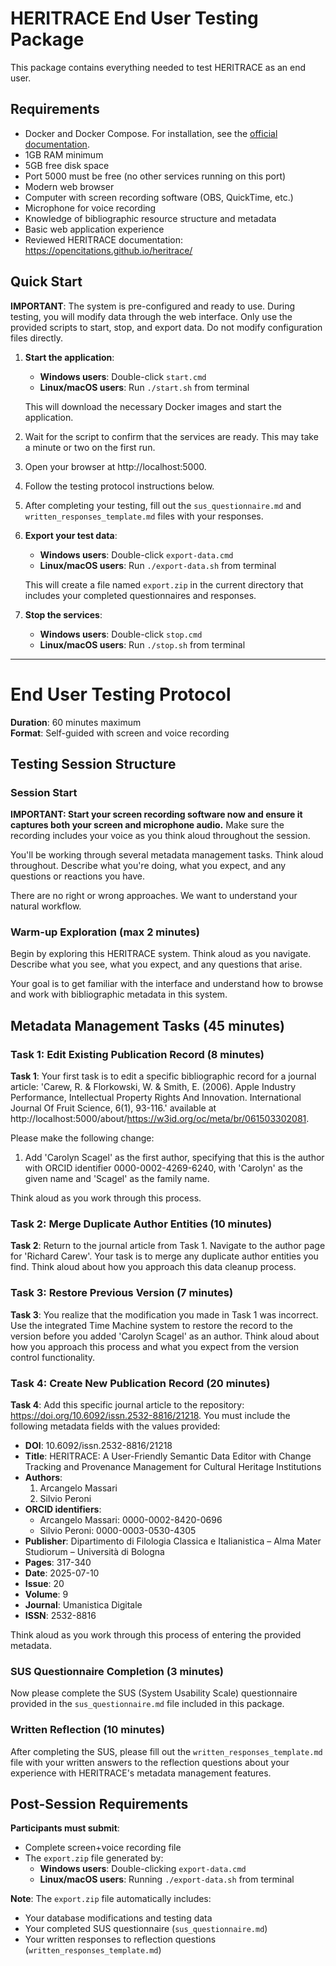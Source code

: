 # HERITRACE End User Testing Package

This package contains everything needed to test HERITRACE as an end user.

## Requirements

- Docker and Docker Compose. For installation, see the <a href="https://docs.docker.com/get-docker/" target="_blank">official documentation</a>.
- 1GB RAM minimum
- 5GB free disk space
- Port 5000 must be free (no other services running on this port)
- Modern web browser
- Computer with screen recording software (OBS, QuickTime, etc.)
- Microphone for voice recording
- Knowledge of bibliographic resource structure and metadata
- Basic web application experience
- Reviewed HERITRACE documentation: https://opencitations.github.io/heritrace/

## Quick Start

**IMPORTANT**: The system is pre-configured and ready to use. During testing, you will modify data through the web interface. Only use the provided scripts to start, stop, and export data. Do not modify configuration files directly.

1.  **Start the application**:
    - **Windows users**: Double-click `start.cmd`
    - **Linux/macOS users**: Run `./start.sh` from terminal
    
    This will download the necessary Docker images and start the application.
2.  Wait for the script to confirm that the services are ready. This may take a minute or two on the first run.
3.  Open your browser at http://localhost:5000.
4.  Follow the testing protocol instructions below.
5.  After completing your testing, fill out the `sus_questionnaire.md` and `written_responses_template.md` files with your responses.
6.  **Export your test data**:
    - **Windows users**: Double-click `export-data.cmd`
    - **Linux/macOS users**: Run `./export-data.sh` from terminal
    
    This will create a file named `export.zip` in the current directory that includes your completed questionnaires and responses.
7.  **Stop the services**:
    - **Windows users**: Double-click `stop.cmd`
    - **Linux/macOS users**: Run `./stop.sh` from terminal

---

# End User Testing Protocol

**Duration**: 60 minutes maximum  
**Format**: Self-guided with screen and voice recording

## Testing Session Structure

### **Session Start**

**IMPORTANT: Start your screen recording software now and ensure it captures both your screen and microphone audio.** Make sure the recording includes your voice as you think aloud throughout the session.

You'll be working through several metadata management tasks. Think aloud throughout. Describe what you're doing, what you expect, and any questions or reactions you have.

There are no right or wrong approaches. We want to understand your natural workflow.

### **Warm-up Exploration (max 2 minutes)**

Begin by exploring this HERITRACE system. Think aloud as you navigate. Describe what you see, what you expect, and any questions that arise.

Your goal is to get familiar with the interface and understand how to browse and work with bibliographic metadata in this system.

## Metadata Management Tasks (45 minutes)

### Task 1: Edit Existing Publication Record (8 minutes)

**Task 1**: Your first task is to edit a specific bibliographic record for a journal article: 'Carew, R. & Florkowski, W. & Smith, E. (2006). Apple Industry Performance, Intellectual Property Rights And Innovation. International Journal Of Fruit Science, 6(1), 93-116.' available at http://localhost:5000/about/https://w3id.org/oc/meta/br/061503302081.

Please make the following change:
1. Add 'Carolyn Scagel' as the first author, specifying that this is the author with ORCID identifier 0000-0002-4269-6240, with 'Carolyn' as the given name and 'Scagel' as the family name.

Think aloud as you work through this process.

### Task 2: Merge Duplicate Author Entities (10 minutes)

**Task 2**: Return to the journal article from Task 1. Navigate to the author page for 'Richard Carew'. Your task is to merge any duplicate author entities you find. Think aloud about how you approach this data cleanup process.

### Task 3: Restore Previous Version (7 minutes)

**Task 3**: You realize that the modification you made in Task 1 was incorrect. Use the integrated Time Machine system to restore the record to the version before you added 'Carolyn Scagel' as an author. Think aloud about how you approach this process and what you expect from the version control functionality.

### Task 4: Create New Publication Record (20 minutes)

**Task 4**: Add this specific journal article to the repository: https://doi.org/10.6092/issn.2532-8816/21218. You must include the following metadata fields with the values provided:

- **DOI**: 10.6092/issn.2532-8816/21218
- **Title**: HERITRACE: A User-Friendly Semantic Data Editor with Change Tracking and Provenance Management for Cultural Heritage Institutions
- **Authors**: 
  1. Arcangelo Massari
  2. Silvio Peroni
- **ORCID identifiers**: 
  - Arcangelo Massari: 0000-0002-8420-0696
  - Silvio Peroni: 0000-0003-0530-4305
- **Publisher**: Dipartimento di Filologia Classica e Italianistica – Alma Mater Studiorum – Università di Bologna
- **Pages**: 317-340
- **Date**: 2025-07-10
- **Issue**: 20
- **Volume**: 9
- **Journal**: Umanistica Digitale
- **ISSN**: 2532-8816

Think aloud as you work through this process of entering the provided metadata.

### **SUS Questionnaire Completion (3 minutes)**

Now please complete the SUS (System Usability Scale) questionnaire provided in the `sus_questionnaire.md` file included in this package.

### **Written Reflection (10 minutes)**

After completing the SUS, please fill out the `written_responses_template.md` file with your written answers to the reflection questions about your experience with HERITRACE's metadata management features.

## Post-Session Requirements

**Participants must submit**:
- Complete screen+voice recording file
- The `export.zip` file generated by:
  - **Windows users**: Double-clicking `export-data.cmd`
  - **Linux/macOS users**: Running `./export-data.sh` from terminal

**Note**: The `export.zip` file automatically includes:
- Your database modifications and testing data
- Your completed SUS questionnaire (`sus_questionnaire.md`)
- Your written responses to reflection questions (`written_responses_template.md`)